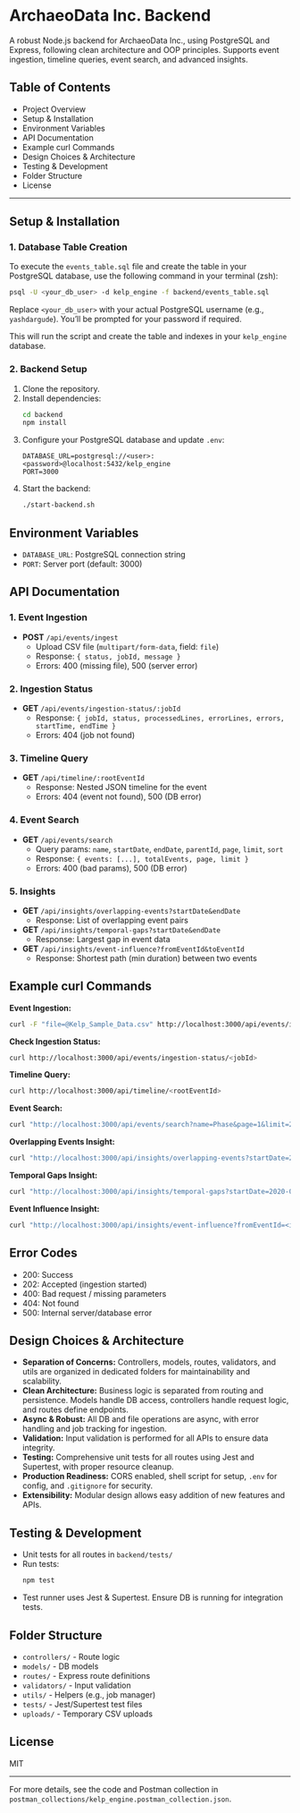 # ArchaeoData Inc. Backend

A robust Node.js backend for ArchaeoData Inc., using PostgreSQL and Express, following clean architecture and OOP principles. Supports event ingestion, timeline queries, event search, and advanced insights.

## Table of Contents

- Project Overview
- Setup & Installation
- Environment Variables
- API Documentation
- Example curl Commands
- Design Choices & Architecture
- Testing & Development
- Folder Structure
- License

---

## Setup & Installation

### 1. Database Table Creation

To execute the `events_table.sql` file and create the table in your PostgreSQL database, use the following command in your terminal (zsh):

```zsh
psql -U <your_db_user> -d kelp_engine -f backend/events_table.sql
```

Replace `<your_db_user>` with your actual PostgreSQL username (e.g., `yashdargude`).
You’ll be prompted for your password if required.

This will run the script and create the table and indexes in your `kelp_engine` database.

### 2. Backend Setup

1. Clone the repository.
2. Install dependencies:
   ```zsh
   cd backend
   npm install
   ```
3. Configure your PostgreSQL database and update `.env`:
   ```env
   DATABASE_URL=postgresql://<user>:<password>@localhost:5432/kelp_engine
   PORT=3000
   ```
4. Start the backend:
   ```zsh
   ./start-backend.sh
   ```

## Environment Variables

- `DATABASE_URL`: PostgreSQL connection string
- `PORT`: Server port (default: 3000)

## API Documentation

### 1. Event Ingestion

- **POST** `/api/events/ingest`
  - Upload CSV file (`multipart/form-data`, field: `file`)
  - Response: `{ status, jobId, message }`
  - Errors: 400 (missing file), 500 (server error)

### 2. Ingestion Status

- **GET** `/api/events/ingestion-status/:jobId`
  - Response: `{ jobId, status, processedLines, errorLines, errors, startTime, endTime }`
  - Errors: 404 (job not found)

### 3. Timeline Query

- **GET** `/api/timeline/:rootEventId`
  - Response: Nested JSON timeline for the event
  - Errors: 404 (event not found), 500 (DB error)

### 4. Event Search

- **GET** `/api/events/search`
  - Query params: `name`, `startDate`, `endDate`, `parentId`, `page`, `limit`, `sort`
  - Response: `{ events: [...], totalEvents, page, limit }`
  - Errors: 400 (bad params), 500 (DB error)

### 5. Insights

- **GET** `/api/insights/overlapping-events?startDate&endDate`
  - Response: List of overlapping event pairs
- **GET** `/api/insights/temporal-gaps?startDate&endDate`
  - Response: Largest gap in event data
- **GET** `/api/insights/event-influence?fromEventId&toEventId`
  - Response: Shortest path (min duration) between two events

## Example curl Commands

**Event Ingestion:**

```zsh
curl -F "file=@Kelp_Sample_Data.csv" http://localhost:3000/api/events/ingest
```

**Check Ingestion Status:**

```zsh
curl http://localhost:3000/api/events/ingestion-status/<jobId>
```

**Timeline Query:**

```zsh
curl http://localhost:3000/api/timeline/<rootEventId>
```

**Event Search:**

```zsh
curl "http://localhost:3000/api/events/search?name=Phase&page=1&limit=2"
```

**Overlapping Events Insight:**

```zsh
curl "http://localhost:3000/api/insights/overlapping-events?startDate=2020-01-01&endDate=2022-01-01"
```

**Temporal Gaps Insight:**

```zsh
curl "http://localhost:3000/api/insights/temporal-gaps?startDate=2020-01-01&endDate=2022-01-01"
```

**Event Influence Insight:**

```zsh
curl "http://localhost:3000/api/insights/event-influence?fromEventId=<id1>&toEventId=<id2>"
```

## Error Codes

- 200: Success
- 202: Accepted (ingestion started)
- 400: Bad request / missing parameters
- 404: Not found
- 500: Internal server/database error

## Design Choices & Architecture

- **Separation of Concerns:** Controllers, models, routes, validators, and utils are organized in dedicated folders for maintainability and scalability.
- **Clean Architecture:** Business logic is separated from routing and persistence. Models handle DB access, controllers handle request logic, and routes define endpoints.
- **Async & Robust:** All DB and file operations are async, with error handling and job tracking for ingestion.
- **Validation:** Input validation is performed for all APIs to ensure data integrity.
- **Testing:** Comprehensive unit tests for all routes using Jest and Supertest, with proper resource cleanup.
- **Production Readiness:** CORS enabled, shell script for setup, `.env` for config, and `.gitignore` for security.
- **Extensibility:** Modular design allows easy addition of new features and APIs.

## Testing & Development

- Unit tests for all routes in `backend/tests/`
- Run tests:
  ```zsh
  npm test
  ```
- Test runner uses Jest & Supertest. Ensure DB is running for integration tests.

## Folder Structure

- `controllers/` - Route logic
- `models/` - DB models
- `routes/` - Express route definitions
- `validators/` - Input validation
- `utils/` - Helpers (e.g., job manager)
- `tests/` - Jest/Supertest test files
- `uploads/` - Temporary CSV uploads

## License

MIT

---

For more details, see the code and Postman collection in `postman_collections/kelp_engine.postman_collection.json`.
